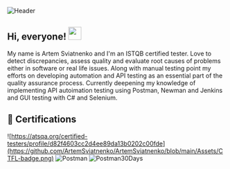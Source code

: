 ![Header](https://github.com/ArtemSviatnenko/ArtemSviatnenko/blob/main/Assets/header_art_light_1.png)
## Hi, everyone! <img src="https://raw.githubusercontent.com/MartinHeinz/MartinHeinz/master/wave.gif" width="30px" height="30px" />
My name is Artem Sviatnenko and I'm an ISTQB certified tester. Love to detect discrepancies, assess quality and evaluate root causes of problems either in software or real life issues. Along with manual testing point my efforts on developing automation and API testing as an essential part of the quality assurance process.
Currently deepening my knowledge of implementing API autoimation testing using Postman, Newman and Jenkins and GUI testing with C# and Selenium. 
## :rocket: Certifications
![https://atsqa.org/certified-testers/profile/d82f4603cc2d4ee89da13b0202c00fde](https://github.com/ArtemSviatnenko/ArtemSviatnenko/blob/main/Assets/CTFL-badge.png)
![Postman](https://github.com/ArtemSviatnenko/ArtemSviatnenko/blob/main/Assets/postman.png)
![Postman30Days](https://github.com/ArtemSviatnenko/ArtemSviatnenko/blob/main/Assets/image2-2-100.png)


